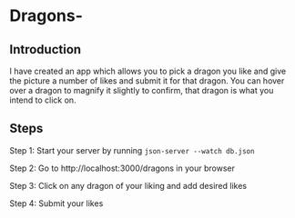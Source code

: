 # Dragons- 

## Introduction 

I have created an app which allows you to pick a dragon you like and give the picture a number of likes and submit it for that dragon. You can hover over a dragon to magnify it slightly to confirm, that dragon is what you intend to click on. 

## Steps 

Step 1: Start your server by running `json-server --watch db.json`

Step 2: Go to http://localhost:3000/dragons in your browser

Step 3: Click on any dragon of your liking and add desired likes 

Step 4: Submit your likes 

##  